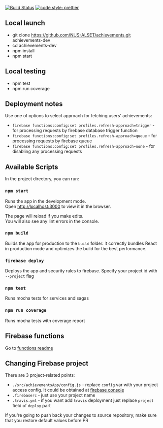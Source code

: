 [![Build Status](https://travis-ci.org/Brainenjii/achievements.svg?branch=develop)](https://travis-ci.org/Brainenjii/achievements)
[![code style: prettier](https://img.shields.io/badge/code_style-prettier-ff69b4.svg?style=flat-square)](https://github.com/prettier/prettier)

## Local launch

 * git clone https://github.com/NUS-ALSET/achievements.git achievements-dev
 * cd achievements-dev
 * npm install
 * npm start

## Local testing
 * npm test
 * npm run coverage

## Deployment notes
Use one of options to select approach for fetching users' achievements:
 * `firebase functions:config:set profiles.refresh-approach=trigger` - for processing requests by firebase database trigger function
 * `firebase functions:config:set profiles.refresh-approach=queue` - for processing requests by firebase queue
 * `firebase functions:config:set profiles.refresh-approach=none` - for disabling any processing requests

## Available Scripts

In the project directory, you can run:

### `npm start`

Runs the app in the development mode.<br>
Open [http://localhost:3000](http://localhost:3000) to view it in the browser.

The page will reload if you make edits.<br>
You will also see any lint errors in the console.

### `npm build`

Builds the app for production to the `build` folder.
It correctly bundles React in production mode and optimizes the build for the best performance.

### `firebase deploy`

Deploys the app and security rules to firebase. Specify your project id with `--project` flag

### `npm test`

Runs mocha tests for services and sagas

### `npm run coverage`

Runs mocha tests with coverage report

## Firebase functions
Go to [functions readme](./functions/README.md)

## Changing Firebase project
There are 3 project-related points:
 * `./src/achievementsApp/config.js` - replace `config` var with your project access config. It could be obtained at [firebase console](https://console.firebase.google.com/)
 * `.firebaserc` - just use your project name
 * `.travis.yml` - if you want add `travis` deployment just replace `project` field of `deploy` part

 If you're going to push back your changes to source repository, make sure that you restore default values before PR

